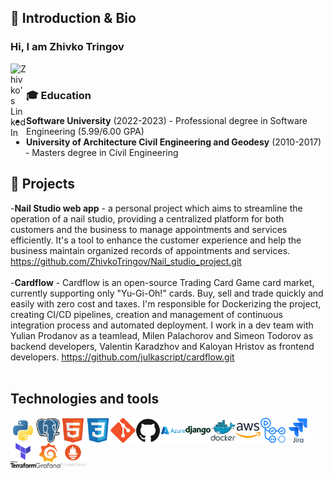 ## 👋 Introduction & Bio
### Hi, I am Zhivko Tringov


<a href="https://www.linkedin.com/in/zhivko-tringov-3ba9b6127/">
  <img align="left" alt="Zhivko's LinkedIn" width="25px" src="https://github.com/gauravghongde/social-icons/blob/master/PNG/Color/LinkedIN.png" />
</a>
<br>

### 🎓 Education
- **Software University** (2022-2023) - Professional degree in Software Engineering (5.99/6.00 GPA)
- **University of Architecture Civil Engineering and Geodesy** (2010-2017) - Masters degree in Civil Engineering

## 🔭 Projects
-**Nail Studio web app** - a personal project which aims to streamline the operation of a nail studio, providing a centralized platform for both customers and the business to manage appointments and services efficiently. It's a tool to enhance the customer experience and help the business maintain organized records of appointments and services. https://github.com/ZhivkoTringov/Nail_studio_project.git<br><br> 
-**Cardflow** - Cardflow is an open-source Trading Card Game card market, currently supporting only "Yu-Gi-Oh!" cards. Buy, sell and trade quickly and easily with zero cost and taxes. I'm responsible for Dockerizing the project, creating CI/CD pipelines, creation and management of continuous integration process and automated deployment. I work in a dev team with Yulian Prodanov as a teamlead, Milen Palachorov and Simeon Todorov as backend developers, Valentin Karadzhov and Kaloyan Hristov as frontend developers. https://github.com/julkascript/cardflow.git <br><br> 


## Technologies and tools

<img align="left" alt="python" width="40px" src="https://github.com/devicons/devicon/blob/master/icons/python/python-original.svg" />
<img align="left" alt="postgresql" width="40px" src="https://github.com/devicons/devicon/blob/master/icons/postgresql/postgresql-original.svg" />
<img align="left" alt="html" width="40px" src="https://github.com/devicons/devicon/blob/master/icons/html5/html5-original.svg" />
<img align="left" alt="css" width="40px" src="https://github.com/devicons/devicon/blob/master/icons/css3/css3-original.svg" />
<img align="left" alt="git" width="40px" src="https://github.com/devicons/devicon/blob/master/icons/git/git-original.svg" />
<img align="left" alt="github" width="40px" src="https://github.com/devicons/devicon/blob/master/icons/github/github-original.svg" />
<img align="left" alt="Azure" width="40px" src="https://github.com/devicons/devicon/blob/master/icons/azure/azure-original-wordmark.svg" />
<img align="left" alt="Django" width="40px" src="https://github.com/devicons/devicon/blob/master/icons/django/django-plain-wordmark.svg" />
<img align="left" alt="Docker" width="40px" src="https://github.com/devicons/devicon/blob/master/icons/docker/docker-original-wordmark.svg" />
<img align="left" alt="AWS" width="40px" src="https://github.com/devicons/devicon/blob/master/icons/amazonwebservices/amazonwebservices-original-wordmark.svg" />
<img align="left" alt="GitHub Actions" width="40px" src="https://github.com/devicons/devicon/blob/master/icons/githubactions/githubactions-original.svg" />
<img align="left" alt="Jira" width="40px" src="https://github.com/devicons/devicon/blob/master/icons/jira/jira-original-wordmark.svg" />
<img align="left" alt="Terraform" width="40px" src="https://github.com/devicons/devicon/blob/master/icons/terraform/terraform-original-wordmark.svg" />
<img align="left" alt="Grafana" width="40px" src="https://github.com/devicons/devicon/blob/master/icons/grafana/grafana-original-wordmark.svg" />
<img align="left" alt="Prometheus" width="40px" src="https://github.com/devicons/devicon/blob/master/icons/prometheus/prometheus-original-wordmark.svg" />

<br><br><br><br>
